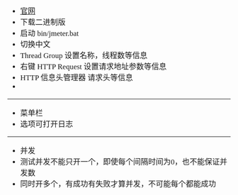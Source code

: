 <span  style="font-family: Simsun,serif; font-size: 17px; ">

- [官网](https://jmeter.apache.org/download_jmeter.cgi)
- 下载二进制版
- 启动 bin/jmeter.bat
- 切换中文
- Thread Group 设置名称，线程数等信息
- 右键 HTTP Request 设置请求地址参数等信息
- HTTP 信息头管理器 请求头等信息
-

---

- 菜单栏
- 选项可打开日志

---

- 并发
- 测试并发不能只开一个，即使每个间隔时间为0，也不能保证并发数
- 同时开多个，有成功有失败才算并发，不可能每个都能成功

</span>